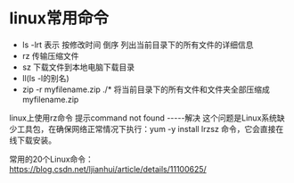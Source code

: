 # linux常用命令

- ls -lrt 表示 按修改时间 倒序 列出当前目录下的所有文件的详细信息
- rz 传输压缩文件
- sz 下载文件到本地电脑下载目录
- ll(ls -l的别名)
- zip -r myfilename.zip ./*   将当前目录下的所有文件和文件夹全部压缩成myfilename.zip

linux上使用rz命令 提示command not found -----解决 这个问题是Linux系统缺少工具包，在确保网络正常情况下执行：yum -y install lrzsz 命令，它会直接在线下载安装。

常用的20个Linux命令：https://blog.csdn.net/ljianhui/article/details/11100625/